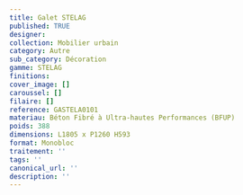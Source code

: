 ```yaml
---
title: Galet STELAG 
published: TRUE
designer: 
collection: Mobilier urbain
category: Autre
sub_category: Décoration
gamme: STELAG
finitions: 
cover_image: []
caroussel: []
filaire: []
reference: GASTELA0101
materiau: Béton Fibré à Ultra-hautes Performances (BFUP)
poids: 388
dimensions: L1805 x P1260 H593
format: Monobloc
traitement: ''
tags: ''
canonical_url: ''
description: ''
---
```

